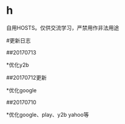 # h
自用HOSTS。仅供交流学习，严禁用作非法用途

#更新日志

##20170713

*优化y2b

##20170712更新

*优化google

##20170710

*优化google、play、y2b yahoo等
